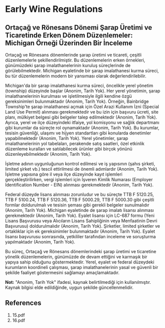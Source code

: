 # Early Wine Regulations

## Ortaçağ ve Rönesans Dönemi Şarap Üretimi ve Ticaretinde Erken Dönem Düzenlemeler: Michigan Örneği Üzerinden Bir İnceleme

Ortaçağ ve Rönesans dönemlerinde şarap üretimi ve ticareti, çeşitli düzenlemelerle şekillendirilmiştir. Bu düzenlemelerin erken örnekleri, günümüzdeki şarap imalathanelerinin kuruluş süreçlerinde de görülebilmektedir. Michigan eyaletinde bir şarap imalathanesi kurma süreci, bu tür düzenlemelerin modern bir yansıması olarak değerlendirilebilir.

Michigan'da bir şarap imalathanesi kurma süreci, öncelikle yerel yönetim (township) düzeyinde başlar (Anonim, Tarih Yok). Her yerel yönetimin, şarap imalathanelerinin kurulması ve işletilmesiyle ilgili kendine özgü gereksinimleri bulunmaktadır (Anonim, Tarih Yok). Örneğin, Bainbridge Township'te şarap imalathanesi açmak için Özel Arazi Kullanım İzni (Special Land Use Permit) alınması gerekmektedir ve bu izin için başvuru ücreti, site planı, mülkiyet belgesi gibi belgeler talep edilmektedir (Anonim, Tarih Yok). Ayrıca, yerel ve ilçe düzeyindeki itfaiye, yol komisyonu ve sağlık departmanı gibi kurumlar da süreçte rol oynamaktadır (Anonim, Tarih Yok). Bu kurumlar, tesisin güvenliği, ulaşımı ve hijyen standartları gibi konularda denetimler yapabilmektedir (Anonim, Tarih Yok). Yerel yönetimler, şarap imalathanelerinin yol tabelaları, perakende satış saatleri, özel etkinlik düzenleme kuralları ve satılabilecek ürünler gibi birçok yönünü düzenleyebilmektedir (Anonim, Tarih Yok).

İşletme adının uygunluğunun kontrol edilmesi ve iş yapısının (şahıs şirketi, limited şirket vb.) tescil ettirilmesi de önemli adımlardır (Anonim, Tarih Yok). İşletme yapısına göre il veya ilçe düzeyinde kayıt işlemleri gerçekleştirilirken, vergi işlemleri için İşveren Kimlik Numarası (Employer Identification Number - EIN) alınması gerekmektedir (Anonim, Tarih Yok).

Federal düzeyde lisans alınması zorunludur ve bu süreçte TTB F 5120.25, TTB F 5100.24, TTB F 5120.36, TTB F 5000.29, TTB F 5000.30 gibi çeşitli formlar doldurulmalı ve tesisin şeması gibi gerekli belgeler sunulmalıdır (Anonim, Tarih Yok). Michigan eyaletinde de şarap imalatı lisansı alınması gerekmektedir (Anonim, Tarih Yok). Eyalet lisansı için LC-687 formu (Yeni Lisans Başvurusu veya Alıcıların Lisans Sahipliğinin veya Menfaatinin Devri Başvurusu) doldurulmalıdır (Anonim, Tarih Yok). Şirketler, limited şirketler ve ortaklıklar için ek gereksinimler bulunmaktadır (Anonim, Tarih Yok). Eyalet lisansı başvurusu sonrasında, yetkililer tarafından inceleme ve soruşturma yapılmaktadır (Anonim, Tarih Yok).

Bu süreç, Ortaçağ ve Rönesans dönemlerindeki şarap üretimi ve ticaretine yönelik düzenlemelerin, günümüzde de devam ettiğini ve karmaşık bir yapıya sahip olduğunu göstermektedir. Yerel, eyalet ve federal düzeydeki kurumların koordineli çalışması, şarap imalathanelerinin yasal ve güvenli bir şekilde faaliyet göstermesini sağlamayı amaçlamaktadır.

**Not:** "Anonim, Tarih Yok" ifadesi, kaynak belirtilmediği için kullanılmıştır. Kaynak bilgisi elde edildiğinde, uygun şekilde güncellenmelidir.


## References

1. 15.pdf
2. 16.pdf
